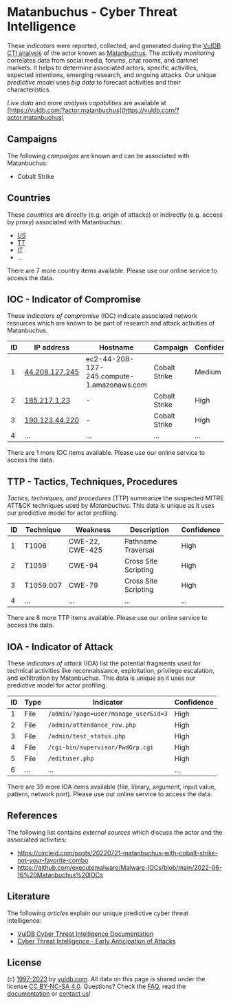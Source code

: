 # Matanbuchus - Cyber Threat Intelligence

These _indicators_ were reported, collected, and generated during the [VulDB CTI analysis](https://vuldb.com/?kb.cti) of the actor known as [Matanbuchus](https://vuldb.com/?actor.matanbuchus). The _activity monitoring_ correlates data from social media, forums, chat rooms, and darknet markets. It helps to determine associated actors, specific activities, expected intentions, emerging research, and ongoing attacks. Our unique _predictive model_ uses _big data_ to forecast activities and their characteristics.

_Live data_ and more _analysis capabilities_ are available at [https://vuldb.com/?actor.matanbuchus](https://vuldb.com/?actor.matanbuchus)

## Campaigns

The following _campaigns_ are known and can be associated with Matanbuchus:

* Cobalt Strike

## Countries

These _countries_ are directly (e.g. origin of attacks) or indirectly (e.g. access by proxy) associated with Matanbuchus:

* [US](https://vuldb.com/?country.us)
* [TT](https://vuldb.com/?country.tt)
* [IT](https://vuldb.com/?country.it)
* ...

There are 7 more country items available. Please use our online service to access the data.

## IOC - Indicator of Compromise

These _indicators of compromise_ (IOC) indicate associated network resources which are known to be part of research and attack activities of Matanbuchus.

ID | IP address | Hostname | Campaign | Confidence
-- | ---------- | -------- | -------- | ----------
1 | [44.208.127.245](https://vuldb.com/?ip.44.208.127.245) | ec2-44-208-127-245.compute-1.amazonaws.com | Cobalt Strike | Medium
2 | [185.217.1.23](https://vuldb.com/?ip.185.217.1.23) | - | Cobalt Strike | High
3 | [190.123.44.220](https://vuldb.com/?ip.190.123.44.220) | - | Cobalt Strike | High
4 | ... | ... | ... | ...

There are 1 more IOC items available. Please use our online service to access the data.

## TTP - Tactics, Techniques, Procedures

_Tactics, techniques, and procedures_ (TTP) summarize the suspected MITRE ATT&CK techniques used by _Matanbuchus_. This data is unique as it uses our predictive model for actor profiling.

ID | Technique | Weakness | Description | Confidence
-- | --------- | -------- | ----------- | ----------
1 | T1006 | CWE-22, CWE-425 | Pathname Traversal | High
2 | T1059 | CWE-94 | Cross Site Scripting | High
3 | T1059.007 | CWE-79 | Cross Site Scripting | High
4 | ... | ... | ... | ...

There are 8 more TTP items available. Please use our online service to access the data.

## IOA - Indicator of Attack

These _indicators of attack_ (IOA) list the potential fragments used for technical activities like reconnaissance, exploitation, privilege escalation, and exfiltration by Matanbuchus. This data is unique as it uses our predictive model for actor profiling.

ID | Type | Indicator | Confidence
-- | ---- | --------- | ----------
1 | File | `/admin/?page=user/manage_user&id=3` | High
2 | File | `/admin/attendance_row.php` | High
3 | File | `/admin/test_status.php` | High
4 | File | `/cgi-bin/supervisor/PwdGrp.cgi` | High
5 | File | `/edituser.php` | High
6 | ... | ... | ...

There are 39 more IOA items available (file, library, argument, input value, pattern, network port). Please use our online service to access the data.

## References

The following list contains _external sources_ which discuss the actor and the associated activities:

* https://circleid.com/posts/20220721-matanbuchus-with-cobalt-strike-not-your-favorite-combo
* https://github.com/executemalware/Malware-IOCs/blob/main/2022-06-16%20Matanbuchus%20IOCs

## Literature

The following _articles_ explain our unique predictive cyber threat intelligence:

* [VulDB Cyber Threat Intelligence Documentation](https://vuldb.com/?kb.cti)
* [Cyber Threat Intelligence - Early Anticipation of Attacks](https://www.scip.ch/en/?labs.20201022)

## License

(c) [1997-2023](https://vuldb.com/?kb.changelog) by [vuldb.com](https://vuldb.com/?kb.about). All data on this page is shared under the license [CC BY-NC-SA 4.0](https://creativecommons.org/licenses/by-nc-sa/4.0/). Questions? Check the [FAQ](https://vuldb.com/?kb.faq), read the [documentation](https://vuldb.com/?kb) or [contact us](https://vuldb.com/?contact)!
